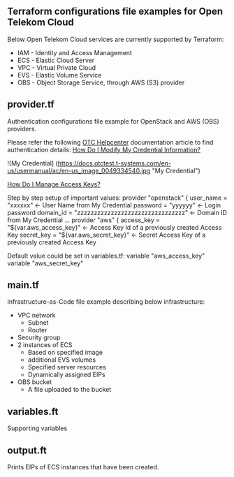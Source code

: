 ## Terraform configurations file examples for Open Telekom Cloud ##
Below Open Telekom Cloud services are currently supported by Terraform:
- IAM - Identity and Access Management
- ECS - Elastic Cloud Server
- VPC - Virtual Private Cloud
- EVS - Elastic Volume Service
- OBS - Object Storage Service, through AWS (S3) provider

## provider.tf ##
Authentication configurations file example for OpenStack and AWS (OBS) providers.

Please refer the following [OTC Helpcenter](https://docs.otctest.t-systems.com/) documentation article to find authentication details: 
[How Do I Modify My Credential Information?](https://docs.otctest.t-systems.com/en-us/usermanual/ac/en-us_topic_0046606214.html)

![My Credential]
(https://docs.otctest.t-systems.com/en-us/usermanual/ac/en-us_image_0049334540.jpg "My Credential")

[How Do I Manage Access Keys?](https://docs.otc.t-systems.com/en-us/usermanual/ac/en-us_topic_0046606340.html)

Step by step setup of important values:
provider "openstack" {
  user_name   = "xxxxxx"   <- User Name from My Credential
  password    = "yyyyyy" <- Login password
  domain_id   = "zzzzzzzzzzzzzzzzzzzzzzzzzzzzzzzz" <- Domain ID from My Credential
...
provider "aws" {
  access_key = "${var.aws_access_key}" <- Access Key Id of a previously created Access Key
  secret_key = "${var.aws_secret_key}" <- Secret Access Key of a previously created Access Key

Default value could be set in variables.tf: 
variable "aws_access_key"
variable "aws_secret_key" 

  
## main.tf ##
Infrastructure-as-Code file example describing below infrastructure:

*	VPC network
    * Subnet 
    * Router
*	Security group
*	2 instances of ECS
    *	Based on specified image
    *	additional EVS volumes
    *	Specified server resources
    *	Dynamically assigned EIPs
* OBS bucket
    * A file uploaded to the bucket

## variables.ft ##
Supporting variables

## output.ft ##
Prints EIPs of ECS instances that have been created.
